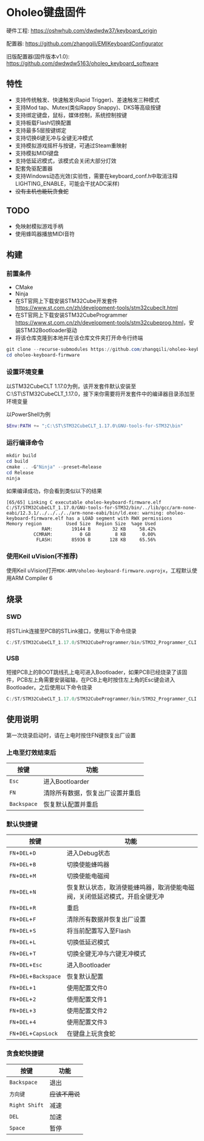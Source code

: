 # Oholeo键盘固件

硬件工程: <https://oshwhub.com/dwdwdw37/keyboard_origin>

配置器: <https://github.com/zhangqili/EMIKeyboardConfigurator>

旧版配置器(固件版本v1.0): <https://github.com/dwdwdw5163/oholeo_keyboard_software>

## 特性
+ 支持传统触发、快速触发(Rapid Trigger)、差速触发三种模式
+ 支持Mod tap、Mutex(类似Rappy Snappy)、DKS等高级按键
+ 支持绑定键盘，鼠标，媒体控制，系统控制按键
+ 支持板载Flash切换配置
+ 支持最多5层按键绑定
+ 支持切换6键无冲与全键无冲模式
+ 支持模拟游戏摇杆与按键，可通过Steam重映射
+ 支持模拟MIDI键盘
+ 支持低延迟模式，该模式会关闭大部分灯效
+ 配套免驱配置器
+ 支持Windows动态光效(实验性，需要在keyboard_conf.h中取消注释LIGHTING_ENABLE，可能会干扰ADC采样)
+ ~~没有主机也能玩贪食蛇~~

## TODO
+ 免映射模拟游戏手柄
+ 使用蜂鸣器播放MIDI音符

## 构建

### 前置条件
- CMake
- Ninja
- 在ST官网上下载安装STM32Cube开发套件 <https://www.st.com.cn/zh/development-tools/stm32cubeclt.html>
- 在ST官网上下载安装STM32CubeProgrammer <https://www.st.com.cn/zh/development-tools/stm32cubeprog.html>，安装STM32Bootloader驱动
- 将该仓库克隆到本地并在该仓库文件夹打开命令行终端
```PowerShell
git clone --recurse-submodules https://github.com/zhangqili/oholeo-keyboard-firmware.git
cd oholeo-keyboard-firmware
```


### 设置环境变量
以STM32CubeCLT 1.17.0为例，该开发套件默认安装至C:\ST\STM32CubeCLT_1.17.0，接下来你需要将开发套件中的编译器目录添加至环境变量

以PowerShell为例
```PowerShell
$Env:PATH += ";C:\ST\STM32CubeCLT_1.17.0\GNU-tools-for-STM32\bin"
```

### 运行编译命令
```PowerShell
mkdir build
cd build
cmake .. -G"Ninja" --preset=Release
cd Release
ninja
```

如果编译成功，你会看到类似以下的结果
```
[65/65] Linking C executable oholeo-keyboard-firmware.elf
C:/ST/STM32CubeCLT_1.17.0/GNU-tools-for-STM32/bin/../lib/gcc/arm-none-eabi/12.3.1/../../../../arm-none-eabi/bin/ld.exe: warning: oholeo-keyboard-firmware.elf has a LOAD segment with RWX permissions
Memory region         Used Size  Region Size  %age Used
             RAM:       19144 B        32 KB     58.42%
          CCMRAM:          0 GB         8 KB      0.00%
           FLASH:       85936 B       128 KB     65.56%
```

### 使用Keil uVision(不推荐)

使用Keil uVision打开`MDK-ARM/oholeo-keyboard-firmware.uvprojx`，工程默认使用ARM Compiler 6

## 烧录

### SWD
将STLink连接至PCB的STLink接口，使用以下命令烧录

```PowerShell
C:/ST/STM32CubeCLT_1.17.0/STM32CubeProgrammer/bin/STM32_Programmer_CLI.exe -c port=SWD -w ./oholeo-keyboard-firmware.elf -v -s

```

### USB
短接PCB上的BOOT跳线孔上电可进入Bootloader，如果PCB已经烧录了该固件，PCB左上角需要安装磁轴，在PCB上电时按住左上角的Esc键会进入Bootloader。之后使用以下命令烧录
```PowerShell
C:/ST/STM32CubeCLT_1.17.0/STM32CubeProgrammer/bin/STM32_Programmer_CLI.exe -c port=USB1 -w ./oholeo-keyboard-firmware.elf -v -s
```

## 使用说明

第一次烧录启动时，请在上电时按住FN键恢复出厂设置

### 上电至灯效结束后

|按键|功能|
|---|---|
|`Esc`|进入Bootloarder|
|`FN`|清除所有数据，恢复出厂设置并重启|
|`Backspace`|恢复默认配置并重启|

### 默认快捷键

|按键|功能|
|---|---|
|`FN`+`DEL`+`D`|进入Debug状态|
|`FN`+`DEL`+`B`|切换使能蜂鸣器|
|`FN`+`DEL`+`M`|切换使能电磁阀|
|`FN`+`DEL`+`N`|恢复默认状态，取消使能蜂鸣器，取消使能电磁阀，关闭低延迟模式，开启全键无冲|
|`FN`+`DEL`+`R`|重启|
|`FN`+`DEL`+`F`|清除所有数据并恢复出厂设置|
|`FN`+`DEL`+`S`|将当前配置写入至Flash|
|`FN`+`DEL`+`L`|切换低延迟模式|
|`FN`+`DEL`+`T`|切换全键无冲与六键无冲模式|
|`FN`+`DEL`+`Esc`|进入Bootloader|
|`FN`+`DEL`+`Backspace`|恢复默认配置|
|`FN`+`DEL`+`1`|使用配置文件0|
|`FN`+`DEL`+`2`|使用配置文件1|
|`FN`+`DEL`+`3`|使用配置文件2|
|`FN`+`DEL`+`4`|使用配置文件3|
|`FN`+`DEL`+`CapsLock`|在键盘上玩贪食蛇|

### 贪食蛇快捷键

|按键|功能|
|---|---|
|`Backspace`|退出|
|`方向键`|~~应该不用说~~|
|`Right Shift`|减速|
|`DEL`|加速|
|`Space`|暂停|
